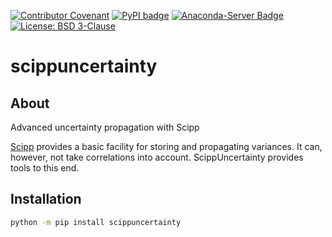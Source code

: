 [![Contributor Covenant](https://img.shields.io/badge/Contributor%20Covenant-2.1-4baaaa.svg)](CODE_OF_CONDUCT.md)
[![PyPI badge](http://img.shields.io/pypi/v/scippuncertainty.svg)](https://pypi.python.org/pypi/scippuncertainty)
[![Anaconda-Server Badge](https://anaconda.org/scipp/scippuncertainty/badges/version.svg)](https://anaconda.org/scipp/scippuncertainty)
[![License: BSD 3-Clause](https://img.shields.io/badge/License-BSD%203--Clause-blue.svg)](LICENSE)

# scippuncertainty

## About

Advanced uncertainty propagation with Scipp

[Scipp](https://scipp.github.io/>) provides a basic facility for storing and propagating variances.
It can, however, not take correlations into account.
ScippUncertainty provides tools to this end.

## Installation

```sh
python -m pip install scippuncertainty
```
